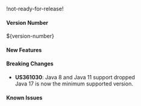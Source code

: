 !not-ready-for-release!

#### Version Number
${version-number}

#### New Features

#### Breaking Changes
- **US361030**: Java 8 and Java 11 support dropped  
  Java 17 is now the minimum supported version.

#### Known Issues
